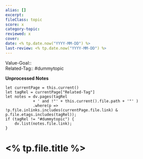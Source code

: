 ```yaml
---
alias: []
excerpt:  
fileClass: topic  
score: x  
category-topic:   
reviewed: x  
cover: 
date: <% tp.date.now("YYYY-MM-DD") %>  
last-review: <% tp.date.now("YYYY-MM-DD") %>  
---
```

Value-Goal::  
Related-Tag:: #dummytopic

**Unprocessed Notes**
~~~dataviewjs
let currentPage = this.current()
let tagRel = currentPage["Related-Tag"]
let notes = dv.pages(tagRel 
			+ ' and !"' + this.current().file.path + '"' )
			.where(p => !p.file.inlinks.includes(currentPage.file.link) & p.file.etags.includes(tagRel));
if (tagRel != "#dummytopic") {
	dv.list(notes.file.link);
}
~~~

# <% tp.file.title %>

